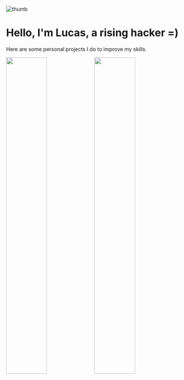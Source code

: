 ![thumb](./thumbnail.png)
# Hello, I'm Lucas, a rising hacker =)

Here are some personal projects I do to improve my skills.

<img align="left" width="47%" src="https://github-readme-stats.vercel.app/api?username=th3l1ghtd3m0n&show_icons=true&bg_color=1e1e2e&text_color=cdd6f4&icon_color=cba6f7&title_color=94e2d5" />

<img align="left" width="47%" src="https://github-readme-stats.vercel.app/api/top-langs/?username=th3l1ghtd3m0n&show_icons=true&bg_color=1e1e2e&text_color=cdd6f4&icon_color=cba6f7&title_color=94e2d5" />

